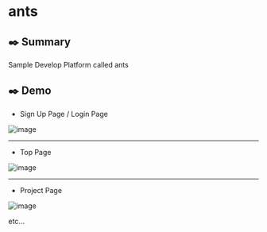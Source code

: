 # ants

## :black_nib: Summary
Sample Develop Platform called ants

## :black_nib: Demo
- Sign Up Page / Login Page
  
![image](https://user-images.githubusercontent.com/86059523/233255268-e2f6bc0d-31c9-47dd-8ee2-c08d2ede8514.png)

---

- Top Page

![image](https://user-images.githubusercontent.com/86059523/233255800-42f982e4-27c9-4852-ab2d-b29c4fcfa7ee.png)

---

- Project Page

![image](https://user-images.githubusercontent.com/86059523/233255616-7b470af0-af8e-4102-bc4a-60f3ff68a49d.png)

etc...

